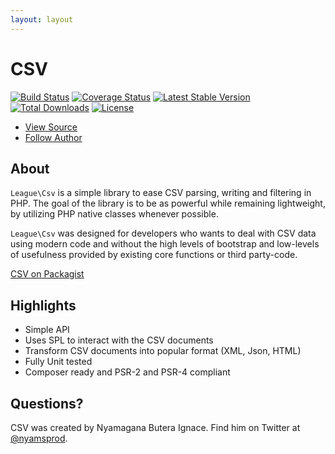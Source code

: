 ```yaml
---
layout: layout
---
```


# CSV

[![Build Status](https://travis-ci.org/thephpleague/csv.png)](https://travis-ci.org/thephpleague/csv)
[![Coverage Status](https://coveralls.io/repos/thephpleague/csv/badge.png)](https://coveralls.io/r/thephpleague/csv)
[![Latest Stable Version](https://poser.pugx.org/league/csv/v/stable.png)](https://packagist.org/packages/league/csv)
[![Total Downloads](https://poser.pugx.org/league/csv/downloads.png)](https://packagist.org/packages/league/csv)
[![License](https://poser.pugx.org/league/csv/license.png)](https://packagist.org/packages/league/csv)

<ul class="quick_links">
    <li><a class="github" href="https://github.com/thephpleague/csv">View Source</a></li>
    <li><a class="twitter" href="https://twitter.com/nyamsprod">Follow Author</a></li>
</ul>

## About

`League\Csv` is a simple library to ease CSV parsing, writing and filtering in
PHP. The goal of the library is to be as powerful while remaining lightweight,
by utilizing PHP native classes whenever possible.

`League\Csv` was designed for developers who wants to deal with CSV data using
modern code and without the high levels of bootstrap and low-levels of
usefulness provided by existing core functions or third party-code.

[CSV on Packagist](https://packagist.org/packages/league/csv)

## Highlights

* Simple API
* Uses SPL to interact with the CSV documents
* Transform CSV documents into popular format (XML, Json, HTML)
* Fully Unit tested
* Composer ready and PSR-2 and PSR-4 compliant

## Questions?

CSV was created by Nyamagana Butera Ignace. Find him on Twitter at [@nyamsprod](https://twitter.com/nyamsprod).
